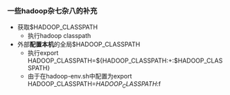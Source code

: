 ### 一些hadoop杂七杂八的补充
* 获取$HADOOP_CLASSPATH
    * 执行hadoop classpath
* 外部**配置本机**的全局$HADOOP_CLASSPATH
    * 执行export HADOOP_CLASSPATH=<new-env-var-conf>${HADOOP_CLASSPATH:+:$HADOOP_CLASSPATH}
    * 由于在hadoop-env.sh中配置为export HADOOP_CLASSPATH=$HADOOP_CLASSPATH:$f
